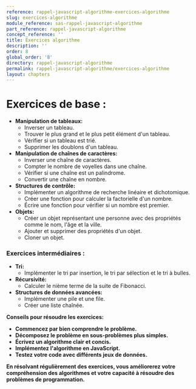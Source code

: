 ```yaml
---
reference: rappel-javascript-algorithme-exercices-algorithme
slug: exercices-algorithme
module_reference: sas-rappel-javascript-algorithme
part_reference: rappel-javascript-algorithme
concept_reference: ''
title: Exercices algorithme
description: ''
order: 8
global_order: '8'
directory: rappel-javascript-algorithme
permalink: rappel-javascript-algorithme/exercices-algorithme
layout: chapters
---
```



# Exercices de base :

* **Manipulation de tableaux:**
    * Inverser un tableau.
    * Trouver le plus grand et le plus petit élément d'un tableau.
    * Vérifier si un tableau est trié.
    * Supprimer les doublons d'un tableau.
* **Manipulation de chaînes de caractères:**
    * Inverser une chaîne de caractères.
    * Compter le nombre de voyelles dans une chaîne.
    * Vérifier si une chaîne est un palindrome.
    * Convertir une chaîne en nombre.
* **Structures de contrôle:**
    * Implémenter un algorithme de recherche linéaire et dichotomique.
    * Créer une fonction pour calculer la factorielle d'un nombre.
    * Écrire une fonction pour vérifier si un nombre est premier.
* **Objets:**
    * Créer un objet représentant une personne avec des propriétés comme le nom, l'âge et la ville.
    * Ajouter et supprimer des propriétés d'un objet.
    * Cloner un objet.

### Exercices intermédiaires :

* **Tri:**
    * Implémenter le tri par insertion, le tri par sélection et le tri à bulles.
* **Récursivité:**
    * Calculer le nième terme de la suite de Fibonacci.
* **Structures de données avancées:**
    * Implémenter une pile et une file.
    * Créer une liste chaînée.


**Conseils pour résoudre les exercices:**

* **Commencez par bien comprendre le problème.**
* **Décomposez le problème en sous-problèmes plus simples.**
* **Écrivez un algorithme clair et concis.**
* **Implémentez l'algorithme en JavaScript.**
* **Testez votre code avec différents jeux de données.**

**En résolvant régulièrement des exercices, vous améliorerez votre compréhension des algorithmes et votre capacité à résoudre des problèmes de programmation.**